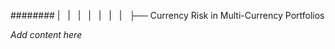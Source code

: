 ######## |   |   |   |   |   |   |   ├── Currency Risk in Multi-Currency Portfolios

*Add content here*